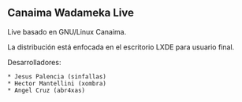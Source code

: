 Canaima Wadameka Live
---------------------

Live basado en GNU/Linux Canaima.

La distribución está enfocada en el escritorio LXDE para usuario final.

Desarrolladores:

	* Jesus Palencia (sinfallas)
	* Hector Mantellini (xombra)
	* Angel Cruz (abr4xas)


